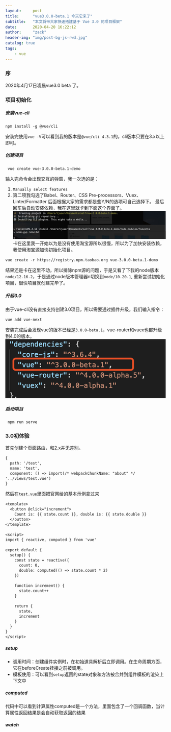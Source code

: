 ```yaml
---
layout:     post
title:      "vue3.0.0-beta.1 今天它来了"
subtitle:   "本文将带大家快速搭建基于 Vue 3.0 的项目框架"
date:       2020-04-20 16:22:12
author:     "zack"
header-img: "img/post-bg-js-rwd.jpg"
catalog: true
tags:
    - vue
---
```


### 序
2020年4月17日凌晨vue3.0 beta 了。

### 项目初始化

##### 安装vue-cli
```
npm install -g @vue/cli
```
安装完使用`vue -V`可以看到我的版本是`@vue/cli 4.3.1`的，cli版本只要在3.x以上即可。

##### 创建项目
```
 vue create vue-3.0.0-beta.1-demo
```
输入完命令会出现交互的弹窗，我一次选的是：
1. `Manually select features`
2. 第二项我勾选了Babel、Router、CSS Pre-processors、Vuex、Linter/Formatter
后面根据大家的需求都是些Y/N的选项可自己选择下。
最后回车后自动安装依赖，我在这里就卡到下面这个界面了。
![使用node/12.16.2](/img/vue3.0/ka.jpg)
卡在这里我一开始以为是没有使用淘宝源所以很慢，所以为了加快安装依赖，我使用淘宝源加快初始化项目。
```
vue create -r https://registry.npm.taobao.org vue-3.0.0-beta.1-demo
```
结果还是卡在这里不动，所以排除npm源的问题，于是又看了下我的node版本`node/12.16.2`，于是通过node版本管理器n切换到`node/10.20.1`,
重新尝试初始化项目，很快项目就创建完毕了。

##### 升级3.0
由于vue-cli没有直接支持创建3.0项目，所以需要通过插件升级，我们输入指令：
```
vue add vue-next
```
安装完成后会发现vue的版本已经是`3.0.0-beta.1`，vue-router和vuex也都升级到4.0的版本。
![升级3.0](/img/vue3.0/3.0.png)
##### 启动项目
```
 npm run serve
```

### 3.0初体验

首先创建个页面路由，和2.x并无差别。
```
{
  path: '/test',
  name: 'test',
  component: () => import(/* webpackChunkName: "about" */ '../views/test.vue')
}
```
然后在`test.vue`里面把官网给的基本示例拿过来
```
<template>
  <button @click="increment">
    Count is: {{ state.count }}, double is: {{ state.double }}
  </button>
</template>

<script>
import { reactive, computed } from 'vue'

export default {
  setup() {
    const state = reactive({
      count: 0,
      double: computed(() => state.count * 2)
    })

    function increment() {
      state.count++
    }

    return {
      state,
      increment
    }
  }
}
</script>
```
##### setup
* 调用时间：创建组件实例时，在初始道具解析后立即调用。在生命周期方面，它在beforeCreate挂接之前被调用。
* 模板使用：可以看到`setup`返回的state对象和方法被合并到组件模板的渲染上下文中

##### computed
代码中可以看到计算属性computed是一个方法，里面包含了一个回调函数，当计算属性返回结果是会自动获取返回的结果

##### watch